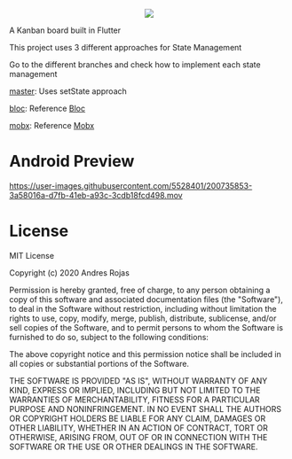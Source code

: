 <p align="center">
<img src="https://fontmeme.com/permalink/200624/8ec03178468405b6d4a3ce22f6ab1fbc.png">
</p>

A Kanban board built in Flutter

This project uses 3 different approaches for State Management 

Go to the different branches and check how to implement each state management

[master](https://github.com/AndresR173/flutterban/): Uses setState approach

[bloc](https://github.com/AndresR173/flutterban/tree/bloc): Reference [Bloc](https://pub.dev/packages/flutter_bloc) 

[mobx](https://github.com/AndresR173/flutterban/tree/mobx): Reference [Mobx](https://pub.dev/packages/flutter_mobx)

# Android Preview

https://user-images.githubusercontent.com/5528401/200735853-3a58016a-d7fb-41eb-a93c-3cdb18fcd498.mov

# License

MIT License

Copyright (c) 2020 Andres Rojas

Permission is hereby granted, free of charge, to any person obtaining a copy
of this software and associated documentation files (the "Software"), to deal
in the Software without restriction, including without limitation the rights
to use, copy, modify, merge, publish, distribute, sublicense, and/or sell
copies of the Software, and to permit persons to whom the Software is
furnished to do so, subject to the following conditions:

The above copyright notice and this permission notice shall be included in all
copies or substantial portions of the Software.

THE SOFTWARE IS PROVIDED "AS IS", WITHOUT WARRANTY OF ANY KIND, EXPRESS OR
IMPLIED, INCLUDING BUT NOT LIMITED TO THE WARRANTIES OF MERCHANTABILITY,
FITNESS FOR A PARTICULAR PURPOSE AND NONINFRINGEMENT. IN NO EVENT SHALL THE
AUTHORS OR COPYRIGHT HOLDERS BE LIABLE FOR ANY CLAIM, DAMAGES OR OTHER
LIABILITY, WHETHER IN AN ACTION OF CONTRACT, TORT OR OTHERWISE, ARISING FROM,
OUT OF OR IN CONNECTION WITH THE SOFTWARE OR THE USE OR OTHER DEALINGS IN THE
SOFTWARE.
